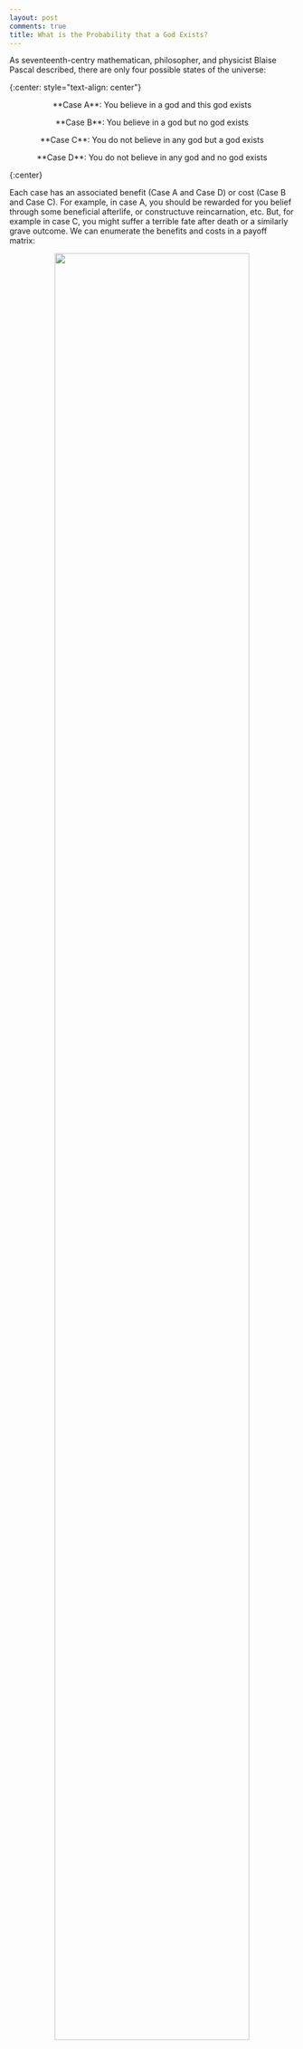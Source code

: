 ```yaml
---
layout: post
comments: true
title: What is the Probability that a God Exists?
---
```


<script type="text/x-mathjax-config">
  MathJax.Hub.Config({tex2jax: {inlineMath: [['$','$'], ['\\(','\\)']]}});
</script>
<script type="text/javascript" async
  src="https://cdn.mathjax.org/mathjax/latest/MathJax.js?config=TeX-AMS_CHTML">
</script>

As seventeenth-centry mathematican, philosopher, and physicist Blaise Pascal described, there are only four possible states of the universe:

{:center: style="text-align: center"}

$$
\textrm{**Case A**: You believe in a god and this god exists }
$$

$$
\textrm{**Case B**: You believe in a god but no god exists}
$$

$$
\textrm{**Case C**: You do not believe in any god but a god exists }
$$

$$
\textrm{**Case D**: You do not believe in any god and no god exists}
$$

{:center}

Each case has an associated benefit (Case A and Case D) or cost (Case B and Case C). For example, in case A, you should be rewarded for you belief through some beneficial afterlife, or constructuve reincarnation, etc. But, for example in case C, you might suffer a terrible fate after death or a similarly grave outcome. We can enumerate the benefits and costs in a payoff matrix:

<figure>
<center>
   <a href="/images/costmtx.png"><img width="90%" src="/images/costmtx.png"></a>
</center>
</figure>

where

$$
A = \textrm{Benefit from believing in a god when a god exists}
$$

$$
B = \textrm{Loss from believing in a god when no god exists}
$$

$$
C = \textrm{Loss from not believing in a god when a god exists}
$$

$$
D = \textrm{Benefit from not believing in a god when no god exists}
$$

We assume that

$$ A > 0, B < 0, C < 0, D > 0 $$

since you being right about the existence/non-existence of a god is a gain while you being wrong about the existence/non-existence of a god is a loss.

We will also assume that each person has their own personal probability, $ p $, that a god exists:

$$ 
p = \textrm{Your Personal Probability That a God Exists}
$$

Now what is your expected payoff if you choose to believe in a god? Well it should be a probability-weighted average of your reward in the case where you believe in a god and a god exists (Case A) and your loss in the case where you believe in a god but no god exists (Case B). In other words:

$$
\textrm{Expected Payoff from Belief} = p \times A + (1-p) \times B
$$

Similarly,

$$
\textrm{Expected Payoff from Disbelief} = p \times C + (1-p) \times D
$$

Now, assuming that you believe in a god, it should be the case that:

$$
\textrm{Expected Payoff from Belief} > \textrm{Expected Payoff from Disbelief}
$$

otherwise you would choose disbelief over belief (see notes section for a bit more commentary on this inequality).

In other words:

$$
p \times A + (1-p) \times B > p \times C + (1-p) \times D
$$

which simplifies down to:

$$
p > \frac{(D-B)}{(D-B) + (A-C)}
$$

But what is $(D-B)$? It is really the added benefit you get from switching from belief to disbelief in a world where there is no god. Let's say $G_{disbelief} = D-B$.

And what is $(A-C)$? It's just the added benefit you get from switching from disbelief to beleif in a world where there is a god. Let's say $G_{belief} = A-C$.

So, if you choose to believe in a god:

$$
p > \frac{G_{disbelief}}{G_{disbelief} + G_{belief}}
$$

Let's define $Q$ as

$$
Q(G_{belief}, G_{disbelief}) = \frac{G_{disbelief}}{G_{disbelief} + G_{belief}}
$$

so

* if $p > Q(G_{belief}, G_{disbelief})$, you choose to believe in a god
* if $p < Q(G_{belief}, G_{disbelief})$, you choose to not believe in a god.

What happens if $G_{belief}$, your gain from believing in a god, gets higher and higher? Well, $Q$ will approach $0$ and you will choose to believe in a god even if your personal probability that a god exists, $p$, is small. In more casual terms, 

{:center: style="text-align: center"}
*If you think your life will be a lot better by believing in a god, you don't necissarily need great faith in the existence of a god to believe*
{:center}

Let's flip that story. If $G_{disbelief}$, your gain from not believing in a god, gets higher and higher, the quantity $Q$ will approach $1$. In everyday terms this says that 

{:center: style="text-align: center"}
*If you think your life will be a lot better by not believing in a god, you would need a lot of faith in the existence of a god to believe*
{:center}

Enough equations for a bit, let's see some graphs that help us see this a bit better.

To see what happens when your belief in a god grows, let us fix $G_{disbelief} = 1$ and see what happens to $Q$ as $G_{belief}$, your gain from believing in a god when a god exists, grows.

<figure>
<center>
   <a href="/images/gain_grow.png"><img width="90%" src="/images/gain_grow.png"></a>
</center>
</figure>

* We see that as your gain from believing in a god grows, perhaps due to life experiences fostering belief or the support of a close community of believers, you don't need as much faith to believe. Mathematically, your minimum probability threshold approaches 0.

* We see that anyone whose level of faith is below the minimum threshold would be an atheist, choosing not to believe in god. Anyone whose level of faith is above the threshold would be theist, choosing to believe in a god. And, interestingly, anyone whose level of fait is at or very close to the threshold would be agnostic, perhaps unsure of the existence of a god.

Now for the flip side of that story. What happens if we fix $G_{belief} = 1$ and see what happens as we let $G_{disbelief}$, your gain from not believing in a god when no god exists, grow to higher and higher values? 

<figure>
<center>
   <a href="/images/nongain_grow.png"><img width="90%" src="/images/nongain_grow.png"></a>
</center>
</figure>

* We see that as your gain from not believing in a god grows, maybe due to losing touch with religion or substituting religion for other ideals, you need more and more fait to believe in a god. Mathematically, your minimum probability threshold approaches 1.

Cool! Let's close by extending our model a bit to capture a bit more of reality. In truth, faith in the existence of a god is a function of time. Maybe you were raised very religiously but later in life, abandoned those ideals. Or perhaps, you were raised in a very secular household, but later found solace in the idea of religion. Either way, over time, your gain from belief or disbelief has changed in some way. 

Let's consider a concreate example. Suppose $t$ represents time. Let's say that 

$$G_{belief} = 2t$$ 

so that your gain from believing in a god rises over time. Let's also say that 

$$G_{disbelief} = t + sin(3t)$$

so that your gain from not believing in a god rises over time in general (as a result of the first $t$ term) but that it also fluctuates up and down a bit over time (as a result of the sine function).

Then, returning to our framework build above:

$$
Q(t) = \frac{t + sin(3t)}{2t + t + sin(3t)}
$$

**What happens as you get older (i.e. as $t$ approaches larger and larger values)?**

Well, the sine term is bounded between -1 and 1 so it ceases to be a significant factor for large values of $t$.

Over time,

$$
Q(t) \rightarrow \frac{t}{2t + t} = \frac{1}{3}.
$$

Wow! So, over time, your minimum faith threshold approaches neither 0 nor 1, but $\frac{1}{3}$. That is, as you get older and older, if your personal probability that a god exists exceeds $\frac{1}{3}$, you will choose to believe in a god. Otherwise, you will choose to not believe. 

Furthermore, this threshold is much more volatile early in your life and stabilizes later on, as you age.

Let's see a graph:

<figure>
<center>
   <a href="/images/fluctuate.png"><img width="90%" src="/images/fluctuate.png"></a>
</center>
</figure>

We can try a lot of different functions of time for $G_{disbelief}$ and $G_{belief}$ too, try some out!




















